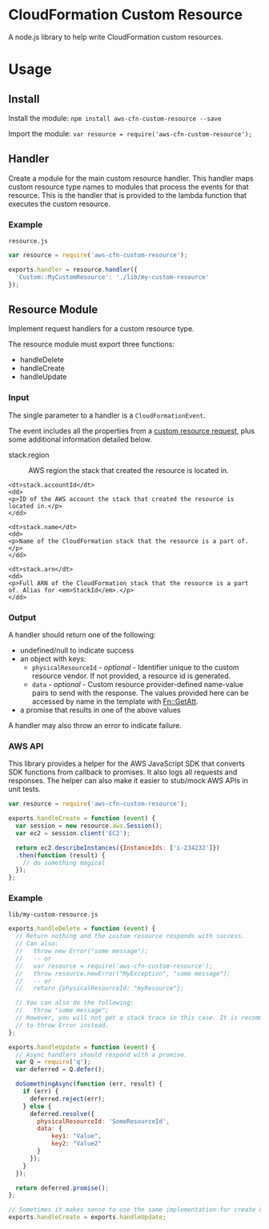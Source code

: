 # CloudFormation Custom Resource

A node.js library to help write CloudFormation custom resources.

# Usage

## Install

Install the module: `npm install aws-cfn-custom-resource --save`

Import the module: `var resource = require('aws-cfn-custom-resource');`

## Handler

Create a module for the main custom resource handler. This handler maps custom
resource type names to modules that process the events for that resource. This
is the handler that is provided to the lambda function that executes the custom
resource.

### Example

`resource.js`

```javascript
var resource = require('aws-cfn-custom-resource');

exports.handler = resource.handler({
  'Custom::MyCustomResource': './lib/my-custom-resource'
});
```

## Resource Module

Implement request handlers for a custom resource type.

The resource module must export three functions:

* handleDelete
* handleCreate
* handleUpdate

### Input

The single parameter to a handler is a `CloudFormationEvent`.

The event includes all the properties from a [custom resource request](http://docs.aws.amazon.com/AWSCloudFormation/latest/UserGuide/crpg-ref-requests.html),
plus some additional information detailed below.

<dl>
    <dt>stack.region</dt>
    <dd>
    <p>AWS region the stack that created the resource is located in.</p>
    </dd>

    <dt>stack.accountId</dt>
    <dd>
    <p>ID of the AWS account the stack that created the resource is located in.</p>
    </dd>

    <dt>stack.name</dt>
    <dd>
    <p>Name of the CloudFormation stack that the resource is a part of.</p>
    </dd>

    <dt>stack.arn</dt>
    <dd>
    <p>Full ARN of the CloudFormation stack that the resource is a part of. Alias for <em>StackId</em>.</p>
    </dd>
</dl>

### Output

A handler should return one of the following:

* undefined/null to indicate success
* an object with keys:
  * `physicalResourceId` - _optional_ - Identifier unique to the custom resource
    vendor. If not provided, a resource id is generated.
  * `data` - _optional_ - Custom resource provider-defined name-value pairs to send
    with the response. The values provided here can be accessed by name in
    the template with <a href="http://docs.aws.amazon.com/AWSCloudFormation/latest/UserGuide/intrinsic-function-reference-getatt.html">Fn::GetAtt</a>.
* a promise that results in one of the above values

A handler may also throw an error to indicate failure.

### AWS API

This library provides a helper for the AWS JavaScript SDK that converts SDK
functions from callback to promises. It also logs all requests and responses.
The helper can also make it easier to stub/mock AWS APIs in unit tests.

```javascript
var resource = require('aws-cfn-custom-resource');

exports.handleCreate = function (event) {
  var session = new resource.aws.Session();
  var ec2 = session.client('EC2');

  return ec2.describeInstances({InstanceIds: ['i-234232']})
  .then(function (result) {
    // do something magical
  });
};
```

### Example

`lib/my-custom-resource.js`

```javascript
exports.handleDelete = function (event) {
  // Return nothing and the custom resource responds with success.
  // Can also:
  //   throw new Error("some message");
  //   -- or
  //   var resource = require('aws-cfn-custom-resource');
  //   throw resource.newError("MyException", "some message");
  //   -- or
  //   return {physicalResourceId: "myResource"};

  // You can also do the following:
  //   throw "some message";
  // However, you will not get a stack trace in this case. It is recommended
  // to throw Error instead.
};

exports.handleUpdate = function (event) {
  // Async handlers should respond with a promise.
  var Q = require('q');
  var deferred = Q.defer();

  doSomethingAsync(function (err, result) {
    if (err) {
      deferred.reject(err);
    } else {
      deferred.resolve({
        physicalResourceId: 'SomeResourceId',
        data: {
            key1: "Value",
            key2: "Value2"
        }
      });
    }
  });

  return deferred.promise();
};

// Sometimes it makes sense to use the same implementation for create & update.
exports.handleCreate = exports.handleUpdate;
```
